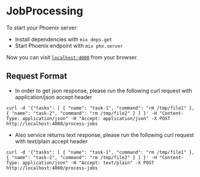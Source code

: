 # JobProcessing

To start your Phoenix server:

  * Install dependencies with `mix deps.get`
  * Start Phoenix endpoint with `mix phx.server`

Now you can visit [`localhost:4000`](http://localhost:4000) from your browser.

## Request Format

  * In order to get json response, please run the following curl request with application/json accept header

`curl -d '{"tasks": [ { "name": "task-1", "command": "rm /tmp/file1" }, { "name": "task-2", "command": "rm /tmp/file2" } ] }' -H "Content-Type: application/json" -H "Accept: application/json" -X POST http://localhost:4000/process-jobs`


  * Also service returns text response, please run the following curl request with text/plain accept header

`curl -d '{"tasks": [ { "name": "task-1", "command": "rm /tmp/file1" }, { "name": "task-2", "command": "rm /tmp/file2" } ] }' -H "Content-Type: application/json" -H "Accept: text/plain" -X POST http://localhost:4000/process-jobs`


